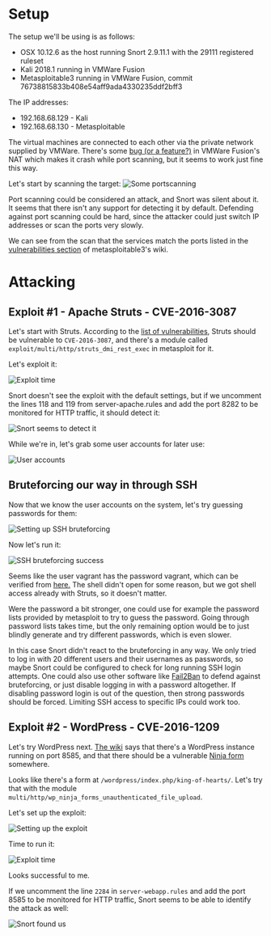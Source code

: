 # Setup

The setup we'll be using is as follows:

* OSX 10.12.6 as the host running Snort 2.9.11.1 with the 29111 registered ruleset
* Kali 2018.1 running in VMWare Fusion
* Metasploitable3 running in VMWare Fusion, commit 76738815833b408e54aff9ada4330235ddf2bff3

The IP addresses:

* 192.168.68.129 - Kali
* 192.168.68.130 - Metasploitable

The virtual machines are connected to each other via the private network supplied by VMWare. There's some [bug (or a feature?)](https://github.com/nmap/nmap/issues/303) in VMWare Fusion's NAT which makes it crash while port scanning, but it seems to work just fine this way.

Let's start by scanning the target:
![Some portscanning](img/portscan.png)

Port scanning could be considered an attack, and Snort was silent about it. It seems that there isn't any support for detecting it by default. Defending against port scanning could be hard, since the attacker could just switch IP addresses or scan the ports very slowly.

We can see from the scan that the services match the ports listed in the [vulnerabilities section](https://github.com/rapid7/metasploitable3/wiki/Vulnerabilities) of metasploitable3's wiki.

# Attacking

## Exploit #1 - Apache Struts - CVE-2016-3087

Let's start with Struts. According to the [list of vulnerabilities](https://github.com/rapid7/metasploitable3/wiki/Vulnerabilities#apache-struts), Struts should be vulnerable to `CVE-2016-3087`, and there's a module called `exploit/multi/http/struts_dmi_rest_exec` in metasploit for it.

Let's exploit it:

![Exploit time](img/struts_exploit.png)

Snort doesn't see the exploit with the default settings, but if we uncomment the lines 118 and 119 from server-apache.rules and add the port 8282 to be monitored for HTTP traffic, it should detect it:

![Snort seems to detect it](img/struts_snort.png)

While we're in, let's grab some user accounts for later use:

![User accounts](img/struts_users.png)

## Bruteforcing our way in through SSH

Now that we know the user accounts on the system, let's try guessing passwords for them:

![Setting up SSH bruteforcing](img/ssh_bruteforce.png)

Now let's run it:

![SSH bruteforcing success](img/ssh_bruteforce_success.png)

Seems like the user vagrant has the password vagrant, which can be verified from [here.](https://github.com/rapid7/metasploitable3/wiki/Configuration#credentials) The shell didn't open for some reason, but we got shell access already with Struts, so it doesn't matter.

Were the password a bit stronger, one could use for example the password lists provided by metasploit to try to guess the password. Going through password lists takes time, but the only remaining option would be to just blindly generate and try different passwords, which is even slower.

In this case Snort didn't react to the bruteforcing in any way. We only tried to log in with 20 different users and their usernames as passwords, so maybe Snort could be configured to check for long running SSH login attempts. One could also use other software like [Fail2Ban](https://en.wikipedia.org/wiki/Fail2ban) to defend against bruteforcing, or just disable logging in with a password altogether. If disabling password login is out of the question, then strong passwords should be forced. Limiting SSH access to specific IPs could work too.

## Exploit #2 - WordPress - CVE-2016-1209

Let's try WordPress next. [The wiki](https://github.com/rapid7/metasploitable3/wiki/Vulnerabilities#wordpress) says that there's a WordPress instance running on port 8585, and that there should be a vulnerable [Ninja form](https://ninjaforms.com) somewhere.

Looks like there's a form at `/wordpress/index.php/king-of-hearts/`. Let's try that with the module
`multi/http/wp_ninja_forms_unauthenticated_file_upload`.

Let's set up the exploit:

![Setting up the exploit](img/wordpress_setup.png)

Time to run it:

![Exploit time](img/wordpress_exploit.png)

Looks successful to me.

If we uncomment the line `2284` in `server-webapp.rules` and add the port 8585 to be monitored for HTTP traffic, Snort seems to be able to identify the attack as well:

![Snort found us](img/wordpress_snort.png)
